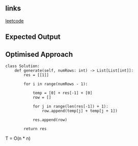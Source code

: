 ## links
[leetcode](https://leetcode.com/problems/pascals-triangle)

## Expected Output


## Optimised Approach

```
class Solution:
    def generate(self, numRows: int) -> List[List[int]]:
        res = [[1]]

        for i in range(numRows - 1):

            temp = [0] + res[-1] + [0]
            row = []

            for j in range(len(res[-1]) + 1):
                row.append(temp[j] + temp[j + 1])
                
            res.append(row)

        return res
```

T = O(n * n)